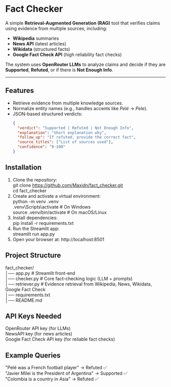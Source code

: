 # Fact Checker  

A simple **Retrieval-Augmented Generation (RAG)** tool that verifies claims using evidence from multiple sources, including:  

- **Wikipedia** summaries  
- **News API** (latest articles)  
- **Wikidata** (structured facts)  
- **Google Fact Check API** (high reliability fact checks)  

The system uses **OpenRouter LLMs** to analyze claims and decide if they are **Supported**, **Refuted**, or if there is **Not Enough Info**.  

---

## Features
- Retrieve evidence from multiple knowledge sources.  
- Normalize entity names (e.g., handles accents like *Pelé* → *Pele*).  
- JSON-based structured verdicts:  
  ```json
  {
    "verdict": "Supported | Refuted | Not Enough Info",
    "explanation": "Short explanation why",
    "follow_up": "If refuted, provide the correct fact",
    "source_titles": ["List of sources used"],
    "confidence": "0-100"
  }

## Installation
1. Clone the repository: <br> 
   git clone https://github.com/Maxidn/fact_checker.git <br>
   cd fact_checker
2. Create and activate a virtual environment:<br>
   python -m venv .venv <br>
  .venv\Scripts\activate   # On Windows <br>
   source .venv/bin/activate # On macOS/Linux <br>
3. Install dependencies: <br>
   pip install -r requirements.txt
4. Run the Streamlit app: <br>
  streamlit run app.py
5. Open your browser at: http://localhost:8501

## Project Structure
fact_checker/<br>
│── app.py         # Streamlit front-end<br> 
│── checker.py     # Core fact-checking logic (LLM + prompts)<br>
│── retriever.py   # Evidence retrieval from Wikipedia, News, Wikidata, Google Fact Check<br>
│── requirements.txt<br>
│── README.md

## API Keys Needed
OpenRouter API key (for LLMs)<br>
NewsAPI key (for news articles)<br>
Google Fact Check API key (for reliable fact checks)<br>

## Example Queries
"Pelé was a French football player" → Refuted ✅<br>
"Javier Milei is the President of Argentina" → Supported ✅<br>
"Colombia is a country in Asia" → Refuted ✅

